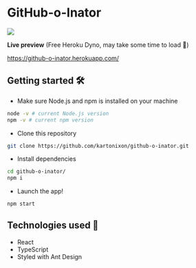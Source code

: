 # GitHub-o-Inator

![](https://hits.seeyoufarm.com/api/count/incr/badge.svg?url=https%3A%2F%2Fgithub.com%2Fkartonixon%2Fgithub-o-inator&count_bg=%2379C83D&title_bg=%23555555&icon=github.svg&icon_color=%23E7E7E7&title=visits&edge_flat=false)

**Live preview** (Free Heroku Dyno, may take some time to load 🐒)

https://github-o-inator.herokuapp.com/

## Getting started 🛠

- Make sure Node.js and npm is installed on your machine

```bash
node -v # current Node.js version
npm -v # current npm version
```

- Clone this repository

```bash
git clone https://github.com/kartonixon/github-o-inator.git
```

- Install dependencies

```bash
cd github-o-inator/
npm i
```

- Launch the app!

```bash
npm start
```

## Technologies used 🔧

- React
- TypeScript
- Styled with Ant Design
